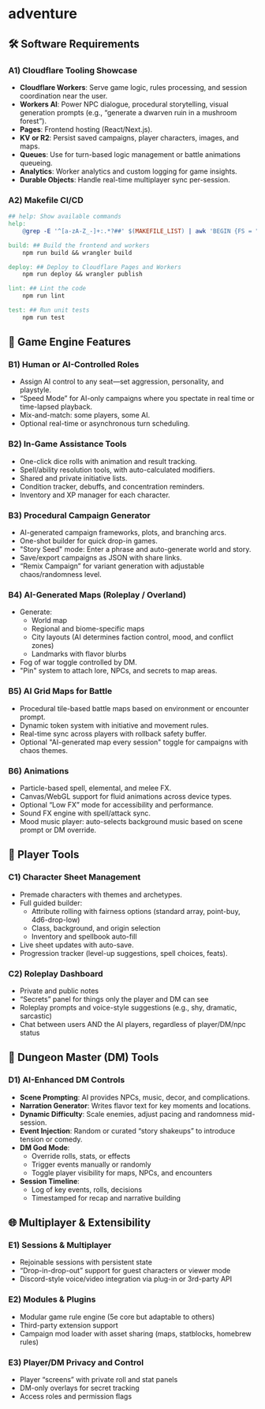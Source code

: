 
# adventure

## 🛠️ Software Requirements

### A1) Cloudflare Tooling Showcase
- **Cloudflare Workers**: Serve game logic, rules processing, and session coordination near the user.
- **Workers AI**: Power NPC dialogue, procedural storytelling, visual generation prompts (e.g., “generate a dwarven ruin in a mushroom forest”).
- **Pages**: Frontend hosting (React/Next.js).
- **KV or R2**: Persist saved campaigns, player characters, images, and maps.
- **Queues**: Use for turn-based logic management or battle animations queueing.
- **Analytics**: Worker analytics and custom logging for game insights.
- **Durable Objects**: Handle real-time multiplayer sync per-session.

### A2) Makefile CI/CD
```makefile
## help: Show available commands
help:
	@grep -E '^[a-zA-Z_-]+:.*?##' $(MAKEFILE_LIST) | awk 'BEGIN {FS = ":.*?## "}; {printf "\033[36m%-20s\033[0m %s\n", $$1, $$2}'

build: ## Build the frontend and workers
	npm run build && wrangler build

deploy: ## Deploy to Cloudflare Pages and Workers
	npm run deploy && wrangler publish

lint: ## Lint the code
	npm run lint

test: ## Run unit tests
	npm run test
```

## 🎲 Game Engine Features

### B1) Human or AI-Controlled Roles
- Assign AI control to any seat—set aggression, personality, and playstyle.
- “Speed Mode” for AI-only campaigns where you spectate in real time or time-lapsed playback.
- Mix-and-match: some players, some AI.
- Optional real-time or asynchronous turn scheduling.

### B2) In-Game Assistance Tools
- One-click dice rolls with animation and result tracking.
- Spell/ability resolution tools, with auto-calculated modifiers.
- Shared and private initiative lists.
- Condition tracker, debuffs, and concentration reminders.
- Inventory and XP manager for each character.

### B3) Procedural Campaign Generator
- AI-generated campaign frameworks, plots, and branching arcs.
- One-shot builder for quick drop-in games.
- "Story Seed" mode: Enter a phrase and auto-generate world and story.
- Save/export campaigns as JSON with share links.
- “Remix Campaign” for variant generation with adjustable chaos/randomness level.

### B4) AI-Generated Maps (Roleplay / Overland)
- Generate:
  - World map
  - Regional and biome-specific maps
  - City layouts (AI determines faction control, mood, and conflict zones)
  - Landmarks with flavor blurbs
- Fog of war toggle controlled by DM.
- "Pin" system to attach lore, NPCs, and secrets to map areas.

### B5) AI Grid Maps for Battle
- Procedural tile-based battle maps based on environment or encounter prompt.
- Dynamic token system with initiative and movement rules.
- Real-time sync across players with rollback safety buffer.
- Optional "AI-generated map every session" toggle for campaigns with chaos themes.

### B6) Animations
- Particle-based spell, elemental, and melee FX.
- Canvas/WebGL support for fluid animations across device types.
- Optional “Low FX” mode for accessibility and performance.
- Sound FX engine with spell/attack sync.
- Mood music player: auto-selects background music based on scene prompt or DM override.

## 🧙 Player Tools

### C1) Character Sheet Management
- Premade characters with themes and archetypes.
- Full guided builder:
  - Attribute rolling with fairness options (standard array, point-buy, 4d6-drop-low)
  - Class, background, and origin selection
  - Inventory and spellbook auto-fill
- Live sheet updates with auto-save.
- Progression tracker (level-up suggestions, spell choices, feats).

### C2) Roleplay Dashboard
- Private and public notes
- “Secrets” panel for things only the player and DM can see
- Roleplay prompts and voice-style suggestions (e.g., shy, dramatic, sarcastic)
- Chat between users AND the AI players, regardless of player/DM/npc status

## 🧠 Dungeon Master (DM) Tools

### D1) AI-Enhanced DM Controls
- **Scene Prompting**: AI provides NPCs, music, decor, and complications.
- **Narration Generator**: Writes flavor text for key moments and locations.
- **Dynamic Difficulty**: Scale enemies, adjust pacing and randomness mid-session.
- **Event Injection**: Random or curated “story shakeups” to introduce tension or comedy.
- **DM God Mode**:
  - Override rolls, stats, or effects
  - Trigger events manually or randomly
  - Toggle player visibility for maps, NPCs, and encounters
- **Session Timeline**:
  - Log of key events, rolls, decisions
  - Timestamped for recap and narrative building

## 🌐 Multiplayer & Extensibility

### E1) Sessions & Multiplayer
- Rejoinable sessions with persistent state
- “Drop-in-drop-out” support for guest characters or viewer mode
- Discord-style voice/video integration via plug-in or 3rd-party API

### E2) Modules & Plugins
- Modular game rule engine (5e core but adaptable to others)
- Third-party extension support
- Campaign mod loader with asset sharing (maps, statblocks, homebrew rules)

### E3) Player/DM Privacy and Control
- Player “screens” with private roll and stat panels
- DM-only overlays for secret tracking
- Access roles and permission flags
